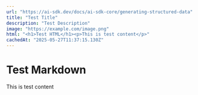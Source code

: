 ```yaml
---
url: "https://ai-sdk.dev/docs/ai-sdk-core/generating-structured-data"
title: "Test Title"
description: "Test Description"
image: "https://example.com/image.png"
html: "<h1>Test HTML</h1><p>This is test content</p>"
cachedAt: "2025-05-27T11:37:15.130Z"
---
```


# Test Markdown
This is test content
